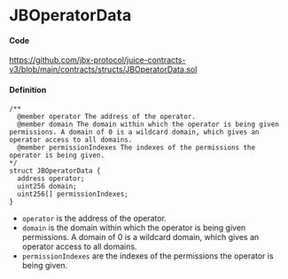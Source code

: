 # JBOperatorData

#### Code

https://github.com/jbx-protocol/juice-contracts-v3/blob/main/contracts/structs/JBOperatorData.sol

#### Definition

```
/** 
  @member operator The address of the operator.
  @member domain The domain within which the operator is being given permissions. A domain of 0 is a wildcard domain, which gives an operator access to all domains.
  @member permissionIndexes The indexes of the permissions the operator is being given.
*/
struct JBOperatorData {
  address operator;
  uint256 domain;
  uint256[] permissionIndexes;
}
```

* `operator` is the address of the operator.
* `domain` is the domain within which the operator is being given permissions. A domain of 0 is a wildcard domain, which gives an operator access to all domains.
* `permissionIndexes` are the indexes of the permissions the operator is being given.
